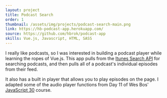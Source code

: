 ```yaml
---
layout: project
title: Podcast Search
order: 1
thumbnail: /assets/img/projects/podcast-search-main.png
link: https://hb-podcast-app.herokuapp.com/
source: https://github.com/hbrok/podcast-app
skills: Vue.js, Javascript, HTML, SASS
---
```


I really like podcasts, so I was interested in building a podcast player while learning the ropes of Vue.js. This app pulls from the [Itunes Search API](https://developer.apple.com/library/content/documentation/AudioVideo/Conceptual/iTuneSearchAPI/index.html#//apple_ref/doc/uid/TP40017632-CH3-SW1) for searching podcasts, and then pulls all of a podcast's individual episodes from their feed.

It also has a built in player that allows you to play episodes on the page. I adapted some of the audio player functions from Day 11 of Wes Bos' [JavaScript 30](https://www.javascript30.com/) course.
 